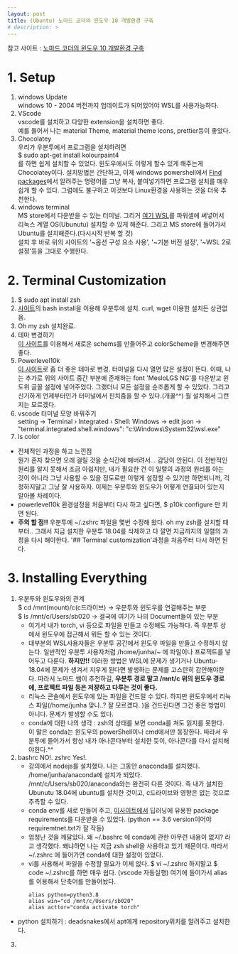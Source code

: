```yaml
---
layout: post
title: (Ubuntu) 노마드 코더의 윈도우 10 개발환경 구축
# description: > 
---
```


참고 사이트 : 
[노마드 코더의 윈도우 10 개발환경 구축](https://nomadcoders.co/windows-setup-for-developers/)  
# 1. Setup
1. windows Update  
windows 10 - 2004 버전까지 업데이트가 되어있어야 WSL를 사용가능하다.   
2. VScode  
vscode를 설치하고 다양한 extension을 설치하면 좋다.   
예를 들어서 나는 material Theme, material theme icons, prettier등이 좋았다.  
3. Chocolatey  
우리가 우분투에서 프로그램을 설치하려면   
$ sudo apt-get install kolourpaint4  
를 하면 쉽게 설치할 수 있었다. 윈도우에서도 이렇게 할수 있게 해주는게 Chocolatey이다. 설치방법은 간단하고, 이제 windows powershell에서 [Find packages](https://chocolatey.org/packages)에서 알려주는 명령어를 그냥 복사, 붙여넣기하면 프로그램 설치를 매우 쉽게 할 수 있다. 그럼에도 불구하고 이것보다 Linux환경을 사용하는 것을 더욱 추천한다. 
4. windows terminal  
MS store에서 다운받을 수 있는 터미널. 그리거 [여기 WSL](https://docs.microsoft.com/ko-kr/windows/wsl/install-win10)를 파워셀에 써넣어서 리눅스 계열 OS(Ubunutu) 설치할 수 있게 해준다. 그리고 MS store에 들어가서 Ubuntu를 설치해준다.(다시시작 반복 할 것)   
설치 후 바로 위의 사이트의 '~옵션 구성 요소 사용', '~기본 버전 설정', '~WSL 2로 설정'등을 그대로 수행한다. 

# 2. Terminal Customization  
1. $ sudo apt install zsh
2. [사이트](https://github.com/ohmyzsh/ohmyzsh)의 bash install을 이용해 우분투에 설치. curl, wget 이용한 설치든 상관없음. 
3. Oh my zsh 설치완료.
4. 테마 변경하기  
[이 사이트](https://terminalsplash.com/)를 이용해서 새로운 schems를 만들어주고 colorScheme을 변경해주면 좋다. 
5. Powerlevel10k  
[이 사이트](https://github.com/romkatv/powerlevel10k)로 좀 더 좋은 테마로 변경. 터미널을 다시 열면 많은 설정이 뜬다. 이때, 나는 추가로 위의 사이트 중간 부분에 존재하는 font 'MesloLGS NG'를 다운받고 윈도위 글꼴 설정에 넣어주었다. 그랬더니 모든 설정을 순조롭게 할 수 있었다. 그리고 신기하게 언제부터인가 터미널에서 핀치줌을 할 수 있다.(개꿀^^) 뭘 설치해서 그런지는 모르겠다. 
6. vscode 터미널 모양 바꿔주기  
setting -> Terminal › Integrated › Shell: Windows -> edit json -> "terminal.integrated.shell.windows": "c:\\Windows\\System32\\wsl.exe"  
7. ls color  

- 전체적인 과정을 하고 느낀점   
뭔가 혼자 찾으면 오래 걸릴 것을 순식간에 해버려서... 감당이 안된다. 이 전반적인 원리를 알지 못해서 조금 아쉽지만, 내가 필요한 건 이 일렬의 과정의 원리를 아는 것이 아니라 그냥 사용할 수 있을 정도로만 이렇게 설정할 수 있기만 하면되니까, 걱정하지말고 그냥 잘 사용하자. 이제는 우분투와 윈도우가 어떻게 연결되어 있는지 알아볼 차례이다.   
- powerlevel10k 환경설정을 처음부터 다시 하고 싶다면, $ p10k configure 만 치면 된다.
- **주의 할 점!!** 우분투에 ~/.zshrc 파일을 몇번 수정해 왔다. oh my zsh를 설치할 때 부터.. 그래서 지금 설치한 우분투 18.04를 삭제하고 다 깔면 지금까지의 일렬의 과정을 다시 해야한다. '## Terminal customization'과정을 처음주터 다시 하면 된다. 

# 3. Installing Everything
1. 우분투와 윈도우와의 관계  
$ cd /mnt(mount)/c(c드라이브) -> 우분투와 윈도우를 연결해주는 부분    
$ ls /mnt/c/Users/sb020 -> 결국에 여기가 나의 Document들이 있는 부분   
    - 여기서 내가 torch, vi 등으로 파일을 만들고 수정해도 가능하다. 즉 우분투 상에서 윈도우에 접근해서 뭐든 할 수 있는 것이다.   
    - 대부분의 WSL사용자들은 우분투 공간에서 윈도우 파일을 만들고 수정하지 않는다. 일반적인 우분투 사용자처럼 /home/junha/~ 에 파일이나 프로젝트를 넣어두고 다룬다. **하지만!!** 이러한 방법은 WSL에 문제가 생기거나 Ubuntu-18.04에 문제가 생겨서 지우게 된다면 발생하는 문제를 고스란히 감안해야한다. 따라서 노마드 쌤이 추천하길, **우분투 경로 말고 /mnt/c 위의 윈도우 경로에, 프로젝트 파일 등은 저장하고 다루는 것이 좋다.** 
    - 리눅스 콘솔에서 윈도우에 있는 파일을 건드릴 수 있다. 하지만 윈도우에서 리눅스 파일(/home/junha 맞나..? 잘 모르곘다. )을 건드린다면 그건 좋은 방법이 아니다. 문제가 발생할 수도 있다. 
    - conda에 대한 나의 생각 : zsh의 상태를 보면 conda를 쳐도 읽지를 못한다. 이 말은 conda는 윈도우의 powerShell이나 cmd에서만 동장한다. 따라서 우분투에 들어가서 항상 내가 아나콘다부터 설치한 듯이, 아나콘다를 다시 설치해야한다.^^
2. bashrc NO!. zshrc Yes!.
    - 강의에서 nodejs를 설치했다. 나는 그동안 anaconda를 설치했다. /home/junha/anaconda에 설치가 되었다. /mnt/c/Users/sb020/anaconda와는 완전히 다른 것이다. 즉 내가 설치한 Ubunutu 18.04에 ubuntu를 설치한 것이고, c드라이브와 영향은 없는 것으로 추측할 수 있다. 
    - conda env를 새로 만들어 주고, [이사이트에서](https://github.com/ageron/handson-ml/blob/master/requirements.txt) 딥러닝에 유용한 package requirements를 다운받을 수 있었다. (python == 3.6 version이어야 requiremtnet.txt가 잘 작동)  
    - 엄청난 것을 깨달았다. 왜 ~/.bashrc 에 conda에 관한 아무런 내용이 없지? 라고 생각했다.  왜냐하면 나는 지금 zsh shell을 사용하고 있기 때문이다. 따라서 ~/.zshrc 에 들어가면 conda에 대한 설정이 있었다. 
    - vi를 사용해서 파일을 수정할 필요가 이제 없다. $ vi ~/.zshrc 하지말고 $ code ~/.zshrc를 하면 매우 쉽다. (vscode 자동실행) 여기에 들어가서 alias를 이용해서 단축어를 만들어놨다.
        ```
        alias python=python3.8  
        alias win="cd /mnt/c/Users/sb020"  
        alias acttor="conda activate torch"  
        ```
- python 설치하기 : deadsnakes에서 apt에게 repository위치를 알려주고 설치한다. 

3. 